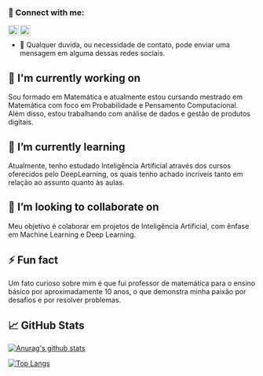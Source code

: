 ### 🤝 Connect with me:

<a href="https://www.linkedin.com/in/bruno-ramos-martins-22a6a61a0/"><img align="left" src="https://raw.githubusercontent.com/yushi1007/yushi1007/main/images/linkedin.svg" alt="Bruno Ramos Martins | LinkedIn" width="21px"/></a>
<a href="https://www.instagram.com/bramosm/"><img align="left" src="https://raw.githubusercontent.com/yushi1007/yushi1007/main/images/instagram.svg" alt="Bruno Ramos | Instagram" width="21px"/></a>
</br>
- 💬 Qualquer duvida, ou necessidade de contato, pode enviar uma mensagem em alguma dessas redes sociais.

## 🔭 I'm currently working on

Sou formado em Matemática e atualmente estou cursando mestrado em Matemática com foco em Probabilidade e Pensamento Computacional. Além disso, estou trabalhando com análise de dados e gestão de produtos digitais.


## 🌱 I’m currently learning

Atualmente, tenho estudado Inteligência Artificial através dos cursos oferecidos pelo DeepLearning, os quais tenho achado incríveis tanto em relação ao assunto quanto às aulas.

## 👯 I’m looking to collaborate on 

Meu objetivo é colaborar em projetos de Inteligência Artificial, com ênfase em Machine Learning e Deep Learning.

## ⚡ Fun fact

Um fato curioso sobre mim é que fui professor de matemática para o ensino básico por aproximadamente 10 anos, o que demonstra minha paixão por desafios e por resolver problemas.

## 📈 GitHub Stats 

[![Anurag's github stats](https://github-readme-stats.vercel.app/api?username=brunoramosmartins)](https://github.com/brunoramosmartins)

[![Top Langs](https://github-readme-stats.vercel.app/api/top-langs/?username=brunoramosmartins&layout=compact)](https://github.com/brunoramosmartins)

<!-- [![Visitors](https://visitor-badge.glitch.me/badge?page_id=brunoramosmartins.brunoramosmartins)](https://www.yushi.dev/) -->
<!--
**brunoramosmartins/brunoramosmartins** is a ✨ _special_ ✨ repository because its `README.md` (this file) appears on your GitHub profile.

Here are some ideas to get you started:

- 🔭 I’m currently working on ...
- 🌱 I’m currently learning ...
- 👯 I’m looking to collaborate on ...
- 🤔 I’m looking for help with ...
- 💬 Ask me about ...
- 📫 How to reach me: ...
- 😄 Pronouns: ...
- ⚡ Fun fact: ...
-->
